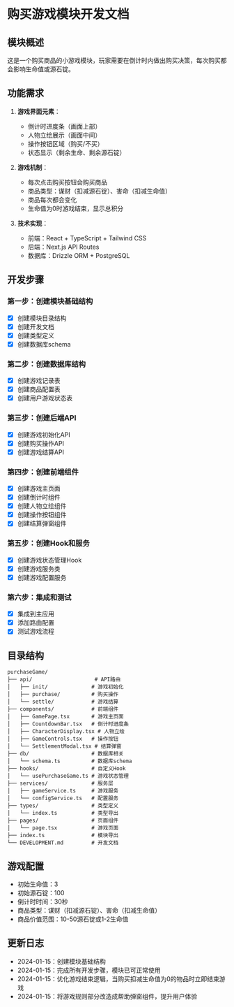 # 购买游戏模块开发文档

## 模块概述
这是一个购买商品的小游戏模块，玩家需要在倒计时内做出购买决策，每次购买都会影响生命值或源石锭。

## 功能需求
1. **游戏界面元素**：
   - 倒计时进度条（画面上部）
   - 人物立绘展示（画面中间）
   - 操作按钮区域（购买/不买）
   - 状态显示（剩余生命、剩余源石锭）

2. **游戏机制**：
   - 每次点击购买按钮会购买商品
   - 商品类型：谋财（扣减源石锭）、害命（扣减生命值）
   - 商品每次都会变化
   - 生命值为0时游戏结束，显示总积分

3. **技术实现**：
   - 前端：React + TypeScript + Tailwind CSS
   - 后端：Next.js API Routes
   - 数据库：Drizzle ORM + PostgreSQL

## 开发步骤

### 第一步：创建模块基础结构
- [x] 创建模块目录结构
- [x] 创建开发文档
- [x] 创建类型定义
- [x] 创建数据库schema

### 第二步：创建数据库结构
- [x] 创建游戏记录表
- [x] 创建商品配置表
- [x] 创建用户游戏状态表

### 第三步：创建后端API
- [x] 创建游戏初始化API
- [x] 创建购买操作API
- [x] 创建游戏结算API

### 第四步：创建前端组件
- [x] 创建游戏主页面
- [x] 创建倒计时组件
- [x] 创建人物立绘组件
- [x] 创建操作按钮组件
- [x] 创建结算弹窗组件

### 第五步：创建Hook和服务
- [x] 创建游戏状态管理Hook
- [x] 创建游戏服务类
- [x] 创建游戏配置服务

### 第六步：集成和测试
- [x] 集成到主应用
- [x] 添加路由配置
- [x] 测试游戏流程

## 目录结构
```
purchaseGame/
├── api/                    # API路由
│   ├── init/              # 游戏初始化
│   ├── purchase/          # 购买操作
│   └── settle/            # 游戏结算
├── components/            # 前端组件
│   ├── GamePage.tsx       # 游戏主页面
│   ├── CountdownBar.tsx   # 倒计时进度条
│   ├── CharacterDisplay.tsx # 人物立绘
│   ├── GameControls.tsx   # 操作按钮
│   └── SettlementModal.tsx # 结算弹窗
├── db/                    # 数据库相关
│   └── schema.ts          # 数据库schema
├── hooks/                 # 自定义Hook
│   └── usePurchaseGame.ts # 游戏状态管理
├── services/              # 服务层
│   ├── gameService.ts     # 游戏服务
│   └── configService.ts   # 配置服务
├── types/                 # 类型定义
│   └── index.ts           # 类型导出
├── pages/                 # 页面组件
│   └── page.tsx           # 游戏页面
├── index.ts               # 模块导出
└── DEVELOPMENT.md         # 开发文档
```

## 游戏配置
- 初始生命值：3
- 初始源石锭：100
- 倒计时时间：30秒
- 商品类型：谋财（扣减源石锭）、害命（扣减生命值）
- 商品价值范围：10-50源石锭或1-2生命值

## 更新日志
- 2024-01-15：创建模块基础结构
- 2024-01-15：完成所有开发步骤，模块已可正常使用
- 2024-01-15：优化游戏结束逻辑，当购买扣减生命值为0的物品时立即结束游戏
- 2024-01-15：将游戏规则部分改造成帮助弹窗组件，提升用户体验 